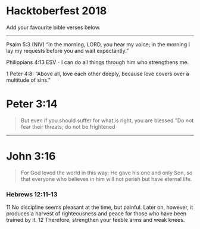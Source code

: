 # Hacktoberfest 2018 

Add your favourite bible verses below.

----

Psalm 5:3 (NIV) “In the morning, LORD, you hear my voice; in the morning I lay my requests before you and wait expectantly.”


Philippians 4:13 ESV - I can do all things through him who strengthens me.

1 Peter 4:8: “Above all, love each other deeply, because love covers over a multitude of sins."

# Peter 3:14
>But even if you should suffer for what is right, you are blessed "Do not fear their threats; do not be frightened
----

# John 3:16
>For God loved the world in this way: He gave his one and only Son, so that everyone who believes in him will not perish but have eternal life.

### Hebrews 12:11-13

11 No discipline seems pleasant at the time, but painful. Later on, however, it produces a harvest of righteousness and peace for those who have been trained by it. 12 Therefore, strengthen your feeble arms and weak knees. 